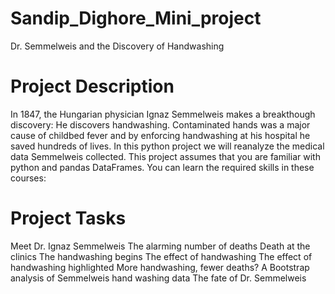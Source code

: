 # Sandip_Dighore_Mini_project
Dr. Semmelweis and the Discovery of Handwashing 
# Project Description
In 1847, the Hungarian physician Ignaz Semmelweis makes a breakthough discovery: He discovers handwashing. Contaminated hands was a major cause of childbed fever and by enforcing handwashing at his hospital he saved hundreds of lives.
In this python project we will reanalyze the medical data Semmelweis collected. This project assumes that you are familiar with python and pandas DataFrames. You can learn the required skills in these courses:
# Project Tasks
Meet Dr. Ignaz Semmelweis
The alarming number of deaths
Death at the clinics
The handwashing begins
The effect of handwashing
The effect of handwashing highlighted
More handwashing, fewer deaths?
A Bootstrap analysis of Semmelweis hand washing data
The fate of Dr. Semmelweis
